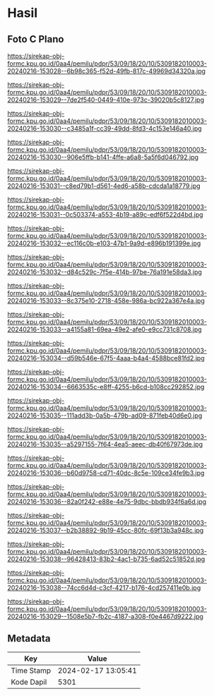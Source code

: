 # Hasil

## Foto C Plano

https://sirekap-obj-formc.kpu.go.id/0aa4/pemilu/pdpr/53/09/18/20/10/5309182010003-20240216-153028--6b98c365-f52d-49fb-817c-49969d34320a.jpg

https://sirekap-obj-formc.kpu.go.id/0aa4/pemilu/pdpr/53/09/18/20/10/5309182010003-20240216-153029--7de2f540-0449-410e-973c-39020b5c8127.jpg

https://sirekap-obj-formc.kpu.go.id/0aa4/pemilu/pdpr/53/09/18/20/10/5309182010003-20240216-153030--c3485a1f-cc39-49dd-8fd3-4c153e146a40.jpg

https://sirekap-obj-formc.kpu.go.id/0aa4/pemilu/pdpr/53/09/18/20/10/5309182010003-20240216-153030--906e5ffb-b141-4ffe-a6a8-5a5f6d046792.jpg

https://sirekap-obj-formc.kpu.go.id/0aa4/pemilu/pdpr/53/09/18/20/10/5309182010003-20240216-153031--c8ed79b1-d561-4ed6-a58b-cdcda1a18779.jpg

https://sirekap-obj-formc.kpu.go.id/0aa4/pemilu/pdpr/53/09/18/20/10/5309182010003-20240216-153031--0c503374-a553-4b19-a89c-edf6f522d4bd.jpg

https://sirekap-obj-formc.kpu.go.id/0aa4/pemilu/pdpr/53/09/18/20/10/5309182010003-20240216-153032--ec116c0b-e103-47b1-9a9d-e896b191399e.jpg

https://sirekap-obj-formc.kpu.go.id/0aa4/pemilu/pdpr/53/09/18/20/10/5309182010003-20240216-153032--d84c529c-7f5e-414b-97be-76a191e58da3.jpg

https://sirekap-obj-formc.kpu.go.id/0aa4/pemilu/pdpr/53/09/18/20/10/5309182010003-20240216-153033--8c375e10-2718-458e-986a-bc922a367e4a.jpg

https://sirekap-obj-formc.kpu.go.id/0aa4/pemilu/pdpr/53/09/18/20/10/5309182010003-20240216-153033--a4155a81-69ea-49e2-afe0-e9cc731c8708.jpg

https://sirekap-obj-formc.kpu.go.id/0aa4/pemilu/pdpr/53/09/18/20/10/5309182010003-20240216-153034--d59b546e-67f5-4aaa-b4a4-4588bce81fd2.jpg

https://sirekap-obj-formc.kpu.go.id/0aa4/pemilu/pdpr/53/09/18/20/10/5309182010003-20240216-153034--6663535c-e8ff-4255-b6cd-b108cc292852.jpg

https://sirekap-obj-formc.kpu.go.id/0aa4/pemilu/pdpr/53/09/18/20/10/5309182010003-20240216-153035--111add3b-0a5b-479b-ad09-871feb40d6e0.jpg

https://sirekap-obj-formc.kpu.go.id/0aa4/pemilu/pdpr/53/09/18/20/10/5309182010003-20240216-153035--a5297155-7f64-4ea5-aeec-db40f67973de.jpg

https://sirekap-obj-formc.kpu.go.id/0aa4/pemilu/pdpr/53/09/18/20/10/5309182010003-20240216-153036--b60d9758-cd71-40dc-8c5e-109ce34fe9b3.jpg

https://sirekap-obj-formc.kpu.go.id/0aa4/pemilu/pdpr/53/09/18/20/10/5309182010003-20240216-153036--82a0f242-e88e-4e75-9dbc-bbdb934f6a6d.jpg

https://sirekap-obj-formc.kpu.go.id/0aa4/pemilu/pdpr/53/09/18/20/10/5309182010003-20240216-153037--b2b38892-9b19-45cc-80fc-69f13b3a948c.jpg

https://sirekap-obj-formc.kpu.go.id/0aa4/pemilu/pdpr/53/09/18/20/10/5309182010003-20240216-153038--96428413-83b2-4ac1-b735-6ad52c51852d.jpg

https://sirekap-obj-formc.kpu.go.id/0aa4/pemilu/pdpr/53/09/18/20/10/5309182010003-20240216-153038--74cc6d4d-c3cf-4217-b176-4cd257411e0b.jpg

https://sirekap-obj-formc.kpu.go.id/0aa4/pemilu/pdpr/53/09/18/20/10/5309182010003-20240216-153029--1508e5b7-fb2c-4187-a308-f0e4467d9222.jpg


## Metadata

| Key        | Value               |
| ---------- | ------------------- |
| Time Stamp | 2024-02-17 13:05:41 |
| Kode Dapil | 5301                |



